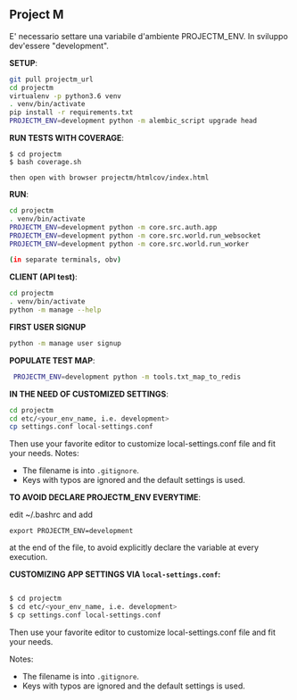 Project M
---

E' necessario settare una variabile d'ambiente PROJECTM_ENV.
In sviluppo dev'essere "development".


**SETUP**: 
```bash
git pull projectm_url
cd projectm
virtualenv -p python3.6 venv
. venv/bin/activate
pip install -r requirements.txt
PROJECTM_ENV=development python -m alembic_script upgrade head
```

**RUN TESTS WITH COVERAGE**:
```
$ cd projectm
$ bash coverage.sh

then open with browser projectm/htmlcov/index.html
```
**RUN**:

```bash
cd projectm
. venv/bin/activate
PROJECTM_ENV=development python -m core.src.auth.app
PROJECTM_ENV=development python -m core.src.world.run_websocket
PROJECTM_ENV=development python -m core.src.world.run_worker

(in separate terminals, obv)
```

**CLIENT (API test)**:

```bash
cd projectm
. venv/bin/activate
python -m manage --help 
```

**FIRST USER SIGNUP**
```bash
python -m manage user signup
```

**POPULATE TEST MAP**:
```bash
 PROJECTM_ENV=development python -m tools.txt_map_to_redis
```


**IN THE NEED OF CUSTOMIZED SETTINGS**:
```bash
cd projectm
cd etc/<your_env_name, i.e. development>
cp settings.conf local-settings.conf
```
Then use your favorite editor to customize local-settings.conf file and fit your needs.
Notes: 

- The filename is into `.gitignore`.
- Keys with typos are ignored and the default settings is used.



**TO AVOID DECLARE PROJECTM_ENV EVERYTIME**:

edit ~/.bashrc and add
```
export PROJECTM_ENV=development
```
at the end of the file, to avoid explicitly declare the variable at every execution.


**CUSTOMIZING APP SETTINGS VIA `local-settings.conf`:**

```bash

$ cd projectm
$ cd etc/<your_env_name, i.e. development>
$ cp settings.conf local-settings.conf
```
Then use your favorite editor to customize local-settings.conf file and fit your needs.

Notes: 
- The filename is into `.gitignore`.
- Keys with typos are ignored and the default settings is used.

